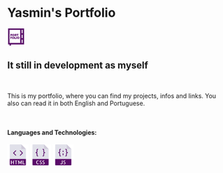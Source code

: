 <H1>Yasmin's Portfolio</H1>
<img src="icons/portfolio (1).png" width="40" />
<h2>It still in development as myself</h2>
<br>
<p>This is my portfolio, where you can find my projects, infos and links. You also can read it in both English and Portuguese.</p>
<br>
<h4> Languages and Technologies:</h4>
  <div>
    <img src="icons/html (3).png" width="48"/>
    <img src="icons/css (1).png" width="48"/>
    <img src="icons/javascript.png" width="48"/>
  </div>
